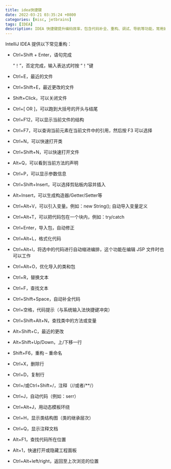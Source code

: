 ```yaml
---
title: idea快捷键
date: 2022-03-21 03:35:24 +0800
categories: [misc, jetbrains]
tags: [IDEA]
description: IDEA 快捷键提升编码效率，包含代码补全、重构、调试、导航等功能，常用如 Ctrl+Space、Shift+F6、Ctrl+Shift+F10 等。
---
```

IntelliJ IDEA 提供以下常见重构：

- Ctrl+Shift + Enter，语句完成

  “！”，否定完成，输入表达式时按 “！”键

- Ctrl+E，最近的文件

- Ctrl+Shift+E，最近更改的文件

- Shift+Click，可以关闭文件

- Ctrl+[ OR ]，可以跑到大括号的开头与结尾

- Ctrl+F12，可以显示当前文件的结构

- Ctrl+F7，可以查询当前元素在当前文件中的引用，然后按 F3 可以选择

- Ctrl+N，可以快速打开类

- Ctrl+Shift+N，可以快速打开文件

- Alt+Q，可以看到当前方法的声明

- Ctrl+P，可以显示参数信息

- Ctrl+Shift+Insert，可以选择剪贴板内容并插入

- Alt+Insert，可以生成构造器/Getter/Setter等

- Ctrl+Alt+V，可以引入变量。例如：new String(); 自动导入变量定义

- Ctrl+Alt+T，可以把代码包在一个块内，例如：try/catch

- Ctrl+Enter，导入包，自动修正

- Ctrl+Alt+L，格式化代码

- Ctrl+Alt+I，将选中的代码进行自动缩进编排，这个功能在编辑 JSP 文件时也可以工作

- Ctrl+Alt+O，优化导入的类和包

- Ctrl+R，替换文本

- Ctrl+F，查找文本

- Ctrl+Shift+Space，自动补全代码

- Ctrl+空格，代码提示（与系统输入法快捷键冲突）

- Ctrl+Shift+Alt+N，查找类中的方法或变量

- Alt+Shift+C，最近的更改

- Alt+Shift+Up/Down，上/下移一行

- Shift+F6，重构 – 重命名

- Ctrl+X，删除行

- Ctrl+D，复制行

- Ctrl+/或Ctrl+Shift+/，注释（//或者/**/）

- Ctrl+J，自动代码（例如：serr）

- Ctrl+Alt+J，用动态模板环绕

- Ctrl+H，显示类结构图（类的继承层次）

- Ctrl+Q，显示注释文档

- Alt+F1，查找代码所在位置

- Alt+1，快速打开或隐藏工程面板

- Ctrl+Alt+left/right，返回至上次浏览的位置
